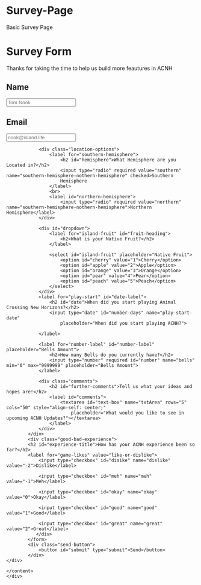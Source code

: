 # Survey-Page
Basic Survey Page

<!DOCTYPE HTML>
<html>

<head>
    <meta charset="lang-8">
    <meta name="viewport" content="width=device-width, initial-scale=1.0">
    <title>Survey Form</title>
    <link rel="stylesheet" type="text/css"
        href="C://Users/Rebekah Quinn/Documents/Studio Ninty/Studio Ninty Online/HTML/survey-page.css">
    <link href="https://fonts.googleapis.com/css2?family=Inconsolata:wght@300&display=swap" rel="stylesheet">
</head>

<body>
    <div id="page-wrap">
            <form id="survey-form">
                <div class="header">
                    <h1 id="title">Survey Form</h1>
                    <p id="description">Thanks for taking the time to help us build more feautures in ACNH</p>
                </div>
        <content>
            <div class="form-group">
                <div class="name"> 
                    <label for="name" id="name-label" >
                        <h2>Name</h2>
                    </label>
                    <input type="text" required name="name" id="name" placeholder="Tom Nook" >
                </div>
                <div class="email">
                    <label for="email" id="email-label">
                        <h2>Email</h2>
                    </label>
                    <input type="email" required name="email" id="email" placeholder="nook@island.life">
                </div>

                <div class="location-options">
                    <label for="southern-hemisphere">
                        <h2 id="hemisphere">What Hemisphere are you Located in?</h2>
                        <input type="radio" required value="southern" name="southern-hemisphere-nothern-hemisphere" checked>Southern
                        Hemisphere
                    </label>
                    <br>
                    <label id="northern-hemisphere">
                        <input type="radio" required value="northern" name="southern-hemisphere-nothern-hemisphere">Northern Hemisphere</label>
                </div>
                
                <div id="dropdown">
                    <label for="island-fruit" id="fruit-heading">
                        <h2>What is your Native Fruit?</h2>
                    </label>

                    <select id="island-fruit" placeholder="Native Fruit">
                        <option id="cherry" value="1">Cherry</option>
                        <option id="apple" value="2">Apple</option>
                        <option id="orange" value="3">Orange</option>
                        <option id="pear" value="4">Pear</option>
                        <option id="peach" value="5">Peach</option>
                    </select>
                </div>
                <label for="play-start" id="date-label">
                    <h2 id="date">When did you start playing Animal Crossing New Horizons?</h2>
                    <input type="date" id="number-days" name="play-start-date"
                        placeholder="When did you start playing ACNH?">

                </label>

                <label for="number-label" id="number-label" placeholder="Bells Amount">
                    <h2>How many Bells do you currently have?</h2>
                    <input type="number" required id="number" name="bells" min="0" max="9999999" placeholder="Bells Amount">
                </label>

                <div class="comments">
                    <h2 id="further-comments">Tell us what your ideas and hopes are!</h2>
                    <label id="comments">
                        <textarea id="text-box" name="txtArea" rows="5" cols="50" style="align-self: center;"
                            placeholder="What would you like to see in upcoming ACNH Updates?"></textarea>
                    </label>
                </div>
            </div>
            <div class="good-bad-experience">
            <h2 id="experience-title">How has your ACNH experience been so far?</h2>
            <label for="game-likes" value="like-or-dislike">
                <input type="checkbox" id="disike" name="dislike" value="-2">Dislike</label>
                
                <input type="checkbox" id="meh" name="meh" value="-1">Meh</label>

                <input type="checkbox" id="okay" name="okay" value="0">Okay</label>

                <input type="checkbox" id="good" name="good" value="1">Good</label>

                <input type="checkbox" id="great" name="great" value="2">Great</label>
               </div> 
            </form>
            <div class="send-button">
                <button id="submit" type="submit">Send</button>
            </div>
    </div>

    </content>
    </div>
</body>

</html>
